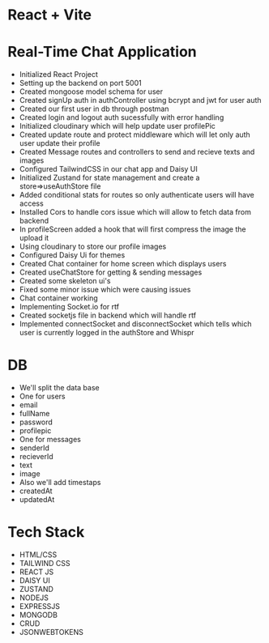# React + Vite

# Real-Time Chat Application

- Initialized React Project
- Setting up the backend on port 5001
- Created mongoose model schema for user
- Created signUp auth in authController using bcrypt and jwt for user auth
- Created our first user in db through postman
- Created login and logout auth sucessfully with error handling
- Initialized cloudinary which will help update user profilePic
- Created update route and protect middleware which will let only auth user update their profile
- Created Message routes and controllers to send and recieve texts and images
- Configured TailwindCSS in our chat app and Daisy UI
- Initialized Zustand for state management and create a store=>useAuthStore file
- Added conditional stats for routes so only authenticate users will have access
- Installed Cors to handle cors issue which will allow to fetch data from backend
- In profileScreen added a hook that will first compress the image the upload it
- Using cloudinary to store our profile images
- Configured Daisy Ui for themes
- Created Chat container for home screen which displays users
- Created useChatStore for getting & sending messages
- Created some skeleton ui's
- Fixed some minor issue which were causing issues
- Chat container working 
- Implementing Socket.io for rtf
- Created socketjs file in backend which will handle rtf
- Implemented connectSocket and disconnectSocket which tells which user is currently logged in the authStore and Whispr

# DB

- We'll split the data base
- One for users
- email
- fullName
- password
- profilepic
- One for messages
- senderId
- recieverId
- text
- image
- Also we'll add timestaps
- createdAt
- updatedAt

# Tech Stack

- HTML/CSS
- TAILWIND CSS
- REACT JS
- DAISY UI
- ZUSTAND
- NODEJS
- EXPRESSJS
- MONGODB
- CRUD
- JSONWEBTOKENS
